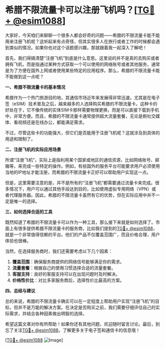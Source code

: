 # 希腊不限流量卡可以注册飞机吗？[[TG💪+ @esim1088](https://t.me/s/esim1088)]

大家好，今天咱们来聊聊一个很多人都会好奇的问题——希腊的不限流量卡能不能用来注册飞机呢？这听起来有点奇怪，但其实很多人在旅行或者工作的时候都会遇到类似的情况。如果你也对这个话题感兴趣，那就跟着我一起深入了解吧！

首先，我们得搞清楚“注册飞机”到底是什么意思。这里说的并不是真的去购买或者拥有飞机，而是指通过某种方式获取一个可以使用的网络账号或者其他服务，通常是为了方便在国外上网或者使用某些特定的应用程序。那么，希腊的不限流量卡能不能做到这一点呢？

**一、希腊不限流量卡的基本情况**

希腊作为一个热门旅游目的地，其通信市场近年来发展得非常迅速。尤其是在电子签（eSIM）技术普及之后，越来越多的人选择购买希腊的不限流量卡。这种卡的好处在于，它不像传统的实体SIM卡那样需要物理更换，而是可以直接下载到手机中，非常方便。而且，希腊的不限流量卡通常提供超大流量套餐，无论是刷社交媒体、看视频还是在线办公，都能满足需求。

不过，尽管这些卡的功能强大，但它们是否能用于注册飞机呢？这就涉及到具体的用途和限制了。

**二、注册飞机的实际应用场景**

所谓“注册飞机”，实际上是指利用某个国家或地区的通信资源，比如网络账号、邮箱等，来完成一些特定的操作。例如，有些国外的服务平台可能要求用户必须使用当地的IP地址才能注册，而希腊的不限流量卡正好可以帮助用户实现这一点。

但是，这里需要注意的是，并不是所有的“注册飞机”都需要通过流量卡来完成。很多情况下，用户可以通过其他手段达到目的，比如使用虚拟专用网络（VPN）或者代理服务器。因此，希腊的不限流量卡虽然有它的优势，但在实际应用中并不一定是唯一的选择。

**三、如何选择合适的工具**

既然知道了希腊的不限流量卡可以作为一种工具，那么接下来就是如何选择了。市面上有很多提供希腊不限流量卡的服务商，比如我们提到的[TG💪+ @esim1088](https://t.me/s/esim1088)，就是一个非常值得信赖的平台。他们的产品不仅覆盖范围广，而且价格合理，用户体验也很棒。

当然，在选择服务商时，我们还需要考虑以下几个因素：

1. **覆盖范围**：确保服务商提供的网络信号能够满足你的需求。
2. **流量套餐**：根据自己的使用习惯选择合适的流量套餐。
3. **客服支持**：良好的客服支持可以在出现问题时及时解决。
4. **价格性价比**：对比多家服务商后，选择性价比最高的方案。

**四、总结与建议**

总的来说，希腊的不限流量卡确实可以在一定程度上帮助用户实现“注册飞机”的目标，但并不是万能的解决方案。在决定是否购买之前，我们需要仔细评估自己的实际需求，并结合各种因素做出明智的选择。

希望这篇文章对你有所帮助！如果你还有其他问题，欢迎随时留言讨论。最后，别忘了关注[TG💪+ @esim1088](https://t.me/s/esim1088)，了解更多关于电子签和通信卡的信息哦！

[[TG💪+ @esim1088](https://t.me/s/esim1088) ![Image](https://i.postimg.cc/4NQfJmqS/Snipaste-2025-05-13-00-14-12.png)]